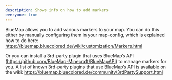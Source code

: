 ```yaml
---
description: Shows info on how to add markers
everyone: true
---
```


BlueMap allows you to add various markers to your map. You can do this either by manually configuring them in your map-config, which is explained how to do here: <https://bluemap.bluecolored.de/wiki/customization/Markers.html>

Or you can install a 3rd-party plugin that uses BlueMap’s API (<https://github.com/BlueMap-Minecraft/BlueMapAPI>) to manage markers for you.
A list of known 3rd-party plugins that use BlueMap’s API is available on the wiki: <https://bluemap.bluecolored.de/community/3rdPartySupport.html>
